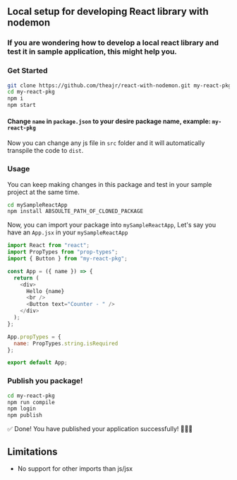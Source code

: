 ## Local setup for developing React library with nodemon

### If you are wondering how to develop a local react library and test it in sample application, this might help you.

### Get Started

```sh
git clone https://github.com/theajr/react-with-nodemon.git my-react-pkg
cd my-react-pkg
npm i
npm start
```

#### Change `name` in `package.json` to your desire package name, example: `my-react-pkg`

Now you can change any js file in `src` folder and it will automatically transpile the code to `dist`.

### Usage

You can keep making changes in this package and test in your sample project at the same time.

```sh
cd mySampleReactApp
npm install ABSOULTE_PATH_OF_CLONED_PACKAGE
```

Now, you can import your package into `mySampleReactApp`, Let's say you have an `App.jsx` in your `mySampleReactApp`

```javascript
import React from "react";
import PropTypes from "prop-types";
import { Button } from "my-react-pkg";

const App = ({ name }) => {
  return (
    <div>
      Hello {name}
      <br />
      <Button text="Counter - " />
    </div>
  );
};

App.propTypes = {
  name: PropTypes.string.isRequired
};

export default App;
```

### Publish you package!

```sh
cd my-react-pkg
npm run compile
npm login
npm publish
```

✅ Done! You have published your application successfully! 👏💥🎉

## Limitations

- No support for other imports than js/jsx
